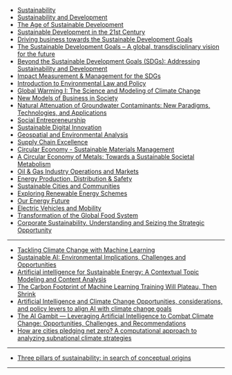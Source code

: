 - [Sustainability](https://www.coursera.org/learn/sustainability)
- [Sustainability and Development](https://www.coursera.org/mastertrack/sustainability-development-umich)
- [The Age of Sustainable Development](https://www.coursera.org/learn/sustainable-development)
- [Sustainable Development in the 21st Century](https://www.coursera.org/learn/sustainable-development-ban-ki-moon)
- [Driving business towards the Sustainable Development Goals](https://www.coursera.org/learn/sdgbusiness)
- [The Sustainable Development Goals – A global, transdisciplinary vision for the future](https://www.coursera.org/learn/global-sustainable-development)
- [Beyond the Sustainable Development Goals (SDGs): Addressing Sustainability and Development](https://www.coursera.org/learn/beyond-the-sustainable-development-goals-addressing-sustainability-and-development)
- [Impact Measurement & Management for the SDGs](https://www.coursera.org/learn/impact-for-sdgs)
- [Introduction to Environmental Law and Policy](https://www.coursera.org/learn/environmental-law)
- [Global Warming I: The Science and Modeling of Climate Change](https://www.coursera.org/learn/global-warming)
- [New Models of Business in Society](https://www.coursera.org/learn/uva-darden-business-society)
- [Natural Attenuation of Groundwater Contaminants: New Paradigms, Technologies, and Applications](https://www.coursera.org/learn/natural-attenuation-of-groundwater-contaminants)
- [Social Entrepreneurship](https://www.coursera.org/learn/wharton-social-entrepreneurship)
- [Sustainable Digital Innovation](https://www.coursera.org/learn/sustainable-digital-innovation)
- [Geospatial and Environmental Analysis](https://www.coursera.org/learn/spatial-analysis)
- [Supply Chain Excellence](https://www.coursera.org/learn/supply-chain-excellence)
- [Circular Economy - Sustainable Materials Management](https://www.coursera.org/learn/circular-economy)
- [A Circular Economy of Metals: Towards a Sustainable Societal Metabolism](https://www.coursera.org/learn/circular-economy-metals)
- [Oil & Gas Industry Operations and Markets](https://www.coursera.org/learn/oilandgas)
- [Energy Production, Distribution & Safety](https://www.coursera.org/specializations/energy-industry)
- [Sustainable Cities and Communities](https://www.coursera.org/specializations/sustainable-cities)
- [Exploring Renewable Energy Schemes](https://www.coursera.org/learn/exploring-renewable-energy)
- [Our Energy Future](https://www.coursera.org/learn/future-of-energy)
- [Electric Vehicles and Mobility](https://www.coursera.org/learn/electric-vehicles-mobility)
- [Transformation of the Global Food System](https://www.coursera.org/learn/transformation-global-food-system)
- [Corporate Sustainability. Understanding and Seizing the Strategic Opportunity](https://www.coursera.org/learn/corp-sustainability)

-------------------
- [Tackling Climate Change with Machine Learning](https://arxiv.org/pdf/1906.05433.pdf)
- [Sustainable AI: Environmental Implications, Challenges and Opportunities](https://arxiv.org/pdf/2111.00364.pdf)
- [Artificial intelligence for Sustainable Energy: A Contextual Topic Modeling and Content Analysis](https://arxiv.org/ftp/arxiv/papers/2110/2110.00828.pdf)
- [The Carbon Footprint of Machine Learning Training Will Plateau, Then Shrink](https://arxiv.org/ftp/arxiv/papers/2204/2204.05149.pdf)
- [Artificial Intelligence
and Climate Change
Opportunities,
considerations, and policy
levers to align AI with
climate change goals](https://eu.boell.org/sites/default/files/2021-04/Artificial%20Intelligence%20and%20Climate%20Change_FINAL_14042021.pdf)
- [The AI Gambit — Leveraging Artificial Intelligence to Combat Climate Change: Opportunities, Challenges, and Recommendations](https://www.researchgate.net/publication/350140929_The_AI_Gambit_-_Leveraging_Artificial_Intelligence_to_Combat_Climate_Change_Opportunities_Challenges_and_Recommendations)
- [How are cities pledging net zero? A computational approach to analyzing subnational climate strategies](https://arxiv.org/ftp/arxiv/papers/2112/2112.11207.pdf)

--------------
- [Three pillars of sustainability: in search of conceptual origins](https://link.springer.com/article/10.1007/s11625-018-0627-5)

---------------------
